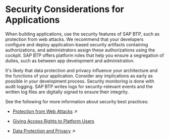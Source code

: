 <!-- loioa73f6fff77634faab60241c7ea719f90 -->

# Security Considerations for Applications

When building applications, use the security features of SAP BTP, such as protection from web attacks. We recommend that your developers configure and deploy application-based security artifacts containing authorizations, and administrators assign these authorizations using the cockpit. SAP BTP offers platform roles that help you ensure a segregation of duties, such as between app development and administration.

It's likely that data protection and privacy influence your architecture and the functions of your application. Consider any implications as early as possible in your development process. Security monitoring is done with audit logging. SAP BTP writes logs for security-relevant events and the written log files are digitally signed to ensure their integrity.

See the following for more information about security best practices:

-   [Protection from Web Attacks](https://help.sap.com/viewer/ea72206b834e4ace9cd834feed6c0e09/Cloud/en-US/52750a8f86bb428ca224daa4312d122e.html "To protect your applications from different kind of web attacks, Neo environment provides mechanisms for you to use with your applications.") :arrow_upper_right:

-   [Giving Access Rights to Platform Users](../set-up-and-plan/giving-access-rights-to-platform-users-a03d08e.md)
-   [Data Protection and Privacy](https://help.sap.com/viewer/65de2977205c403bbc107264b8eccf4b/Cloud/en-US/7e513d31704a4a87831191e504ca850a.html "Data protection is associated with numerous legal requirements and privacy concerns. In addition to compliance with general data protection and privacy acts, it is necessary to consider compliance with industry-specific legislation in different countries.") :arrow_upper_right:


